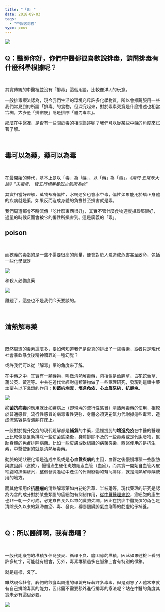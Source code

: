 ```yaml
---
title: "「毒」"
date: 2018-09-03
tags: 
  - "中醫客問答"
type: post
---
```


![](/images/uploads/muk-300x255.png)

## Q：醫師你好，你們中醫都很喜歡說排毒，請問排毒有什麼科學根據呢？

 

其實傳統的中醫裡並沒有「排毒」這個用語，比較像洋人的玩意。

一般排毒療法認為，現今我們生活的環境充斥許多化學物質，所以會推薦服用一些我們常見到的所謂「排毒」的食物，但深究起來，對於毒素究竟是什麼描述也相當含糊，大多是「排宿便」或是排除「體內毒素」。

那麼在中醫裡，是否有一些關於毒的相關論述呢？我們可以從某些中藥的角度來試著了解。

 

## 毒可以為藥，藥可以為毒

 

在最開始的時代，基本上是以「毒」為「藥」，以「藥」為「毒」。_《素問·五常政大論》"夫毒者， 皆五行標勝暴烈之氣所為也"_

其實相當好理解，萬物都有偏性，水喝過多也會水中毒，偏性如果能用於矯正身體的疾病就是藥，如果反而造成身體的負擔甚至損害就是毒。

我們周遭都會不時流傳「吃什麼東西很好」，其實不管什麼食物適度攝取都很好，過量的時候反而會被它的偏性所損害到。這是廣義的「毒」。

## poison

 

而狹義的毒指的是一些不需要很高的劑量，便會對於人體造成危害甚至致命，包括一些化學武器

![](/images/uploads/毒藥博士.jpg)

和殺人必備良藥

![](/images/uploads/氰化鉀-300x162.jpg)

離題了，這些也不是我們今天要談的。

 

## 清熱解毒藥

 

既然周遭的毒素這麼多，要如何知道我們是否真的排出了一些毒素，或者只是現代社會暴飲暴食後精神贖罪的一種幻覺？

或許我們可以從「解毒」藥的角度來了解。

在中藥之中，其實有一類藥物，叫做清熱解毒藥，包括像是魚腥草、白花蛇舌草、蒲公英、黃連等。中共在近代曾經對這類藥物做了一些藥理研究，發現到這類中藥主要有以下幾類的作用：**抑菌抗病毒、增進免疫、心血管系統、抗腫瘤。**

![](/images/uploads/蒲公英-235x300.jpg)

**抑菌抗病毒**的應用就比如疫病上（即現今的流行性感冒）清熱解毒藥的使用，相較於普通感冒，流行性感冒的病毒毒性更強，身體必須更花氣力代謝掉這些毒素，造成流感容易昏潰躺在床上。

一般對於提升免疫的現代理解都是**補氣**的中藥，這裡提到的**增進免疫**在中醫的醫理上比較像是幫助排除一些病菌感染後，身體排除不及的一些毒素或是代謝廢物，幫助身體的免疫排除病菌。比如一些皮膚或軟組織的病菌感染，西醫使用的是抗生素，中醫使用的就是清熱解毒藥。

動脈的粥狀硬化常是造成中風或是**心血管疾病**的主因，血管之後慢慢堆積一些脂肪與膽固醇（痰飲），慢慢產生硬化斑塊阻塞血管（血瘀）。而其實一開始自血管內皮細胞的損傷發炎，整個發炎過程中產生的代謝廢物的幫助排除，就是清熱解毒藥使用的地方。

而其他常用於**抗腫瘤**的清熱解毒藥如白花蛇舌草、半枝蓮等，現代藥理的研究是認為內含的成分對於某些類型的癌細胞有抑制作用，[從中醫醫理來說](https://www.chinesemedgo.com/17433/cancer-patient-diet/)，癌細胞的產生也非一朝一夕可成，必定來自長久以來的臟腑失調。因此在抗癌中醫扮演的角色是清除長久以來的氣滯血瘀、毒、發炎，看哪個臟腑氣血陰陽的虧虛給予補養。

 

## Q：所以醫師啊，我有毒嗎？

 

一般代謝廢物的堆積多伴隨發炎、循環不良、膽固醇的堆積，因此如果健檢上看到許多紅字，可能就有機會，另外，毒素堆積過多在脈象上會有特別的徵象。

就是這樣，沒了。

雖然現今社會，我們的飲食與周遭的環境充斥著許多毒素，但是別忘了人體本來就有自己排除毒素的能力，因此需不需要額外進行排毒的療法呢？站在中醫的角度其實未必有這個必要。

![](/images/uploads/有毒-300x200.jpg)
